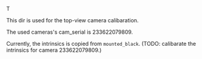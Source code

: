T

This dir is used for the top-view camera calibaration.

The used cameras's cam_serial is 233622079809. 

Currently, the intrinsics is copied from `mounted_black`. (TODO: calibarate the intrinsics for camera 233622079809.)
